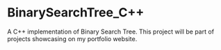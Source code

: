 # BinarySearchTree_C++
A C++ implementation of Binary Search Tree. This project will be part of projects showcasing on my portfolio website.
